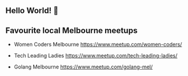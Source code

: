 ## Hello World! 👋

<!--
**leahgarrett/leahgarrett** is a ✨ _special_ ✨ repository because its `README.md` (this file) appears on your GitHub profile.

Here are some ideas to get you started:

- 🔭 I’m currently working on ...
- 🌱 I’m currently learning ...
- 👯 I’m looking to collaborate on ...
- 🤔 I’m looking for help with ...
- 💬 Ask me about ...
- 📫 How to reach me: ...
- 😄 Pronouns: ...
- ⚡ Fun fact: ...
-->

## Favourite local Melbourne meetups

*  Women Coders Melbourne 
   https://www.meetup.com/women-coders/
   
*  Tech Leading Ladies 
   https://www.meetup.com/tech-leading-ladies/

*  Golang Melbourne
   https://www.meetup.com/golang-mel/
